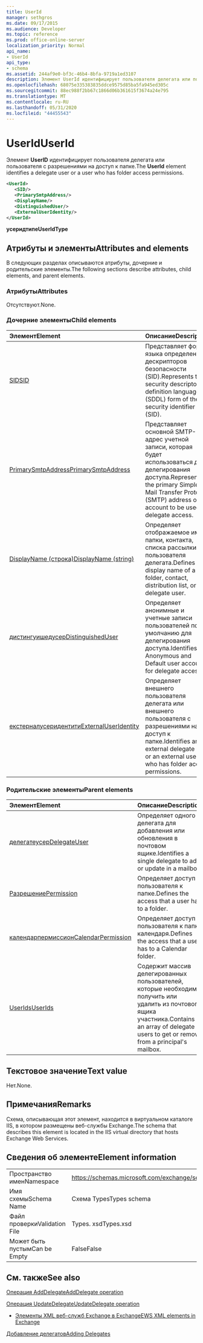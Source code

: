 ```yaml
---
title: UserId
manager: sethgros
ms.date: 09/17/2015
ms.audience: Developer
ms.topic: reference
ms.prod: office-online-server
localization_priority: Normal
api_name:
- UserId
api_type:
- schema
ms.assetid: 244af9e0-bf3c-46b4-8bfa-9719a1ed3107
description: Элемент UserId идентифицирует пользователя делегата или пользователя с разрешениями на доступ к папке.
ms.openlocfilehash: 68075e335383835ddce9575d85ba5fa945ed305c
ms.sourcegitcommit: 88ec988f2bb67c1866d06b361615f3674a24e795
ms.translationtype: MT
ms.contentlocale: ru-RU
ms.lasthandoff: 05/31/2020
ms.locfileid: "44455543"
---
```

# <a name="userid"></a><span data-ttu-id="e7094-103">UserId</span><span class="sxs-lookup"><span data-stu-id="e7094-103">UserId</span></span>

<span data-ttu-id="e7094-104">Элемент **UserID** идентифицирует пользователя делегата или пользователя с разрешениями на доступ к папке.</span><span class="sxs-lookup"><span data-stu-id="e7094-104">The **UserId** element identifies a delegate user or a user who has folder access permissions.</span></span> 
  
```xml
<UserId>
   <SID/>
   <PrimarySmtpAddress/>
   <DisplayName/>
   <DistinguishedUser/>
   <ExternalUserIdentity/>
</UserId>
```

 <span data-ttu-id="e7094-105">**усеридтипе**</span><span class="sxs-lookup"><span data-stu-id="e7094-105">**UserIdType**</span></span>
## <a name="attributes-and-elements"></a><span data-ttu-id="e7094-106">Атрибуты и элементы</span><span class="sxs-lookup"><span data-stu-id="e7094-106">Attributes and elements</span></span>

<span data-ttu-id="e7094-107">В следующих разделах описываются атрибуты, дочерние и родительские элементы.</span><span class="sxs-lookup"><span data-stu-id="e7094-107">The following sections describe attributes, child elements, and parent elements.</span></span>
  
### <a name="attributes"></a><span data-ttu-id="e7094-108">Атрибуты</span><span class="sxs-lookup"><span data-stu-id="e7094-108">Attributes</span></span>

<span data-ttu-id="e7094-109">Отсутствуют.</span><span class="sxs-lookup"><span data-stu-id="e7094-109">None.</span></span>
  
### <a name="child-elements"></a><span data-ttu-id="e7094-110">Дочерние элементы</span><span class="sxs-lookup"><span data-stu-id="e7094-110">Child elements</span></span>

|<span data-ttu-id="e7094-111">**Элемент**</span><span class="sxs-lookup"><span data-stu-id="e7094-111">**Element**</span></span>|<span data-ttu-id="e7094-112">**Описание**</span><span class="sxs-lookup"><span data-stu-id="e7094-112">**Description**</span></span>|
|:-----|:-----|
|[<span data-ttu-id="e7094-113">SID</span><span class="sxs-lookup"><span data-stu-id="e7094-113">SID</span></span>](sid.md) <br/> |<span data-ttu-id="e7094-114">Представляет форму языка определения дескрипторов безопасности (SID).</span><span class="sxs-lookup"><span data-stu-id="e7094-114">Represents the security descriptor definition language (SDDL) form of the security identifier (SID).</span></span>  <br/> |
|[<span data-ttu-id="e7094-115">PrimarySmtpAddress</span><span class="sxs-lookup"><span data-stu-id="e7094-115">PrimarySmtpAddress</span></span>](primarysmtpaddress.md) <br/> |<span data-ttu-id="e7094-116">Представляет основной SMTP-адрес учетной записи, которая будет использоваться для делегирования доступа.</span><span class="sxs-lookup"><span data-stu-id="e7094-116">Represents the primary Simple Mail Transfer Protocol (SMTP) address of an account to be used for delegate access.</span></span>  <br/> |
|[<span data-ttu-id="e7094-117">DisplayName (строка)</span><span class="sxs-lookup"><span data-stu-id="e7094-117">DisplayName (string)</span></span>](displayname-string.md) <br/> |<span data-ttu-id="e7094-118">Определяет отображаемое имя папки, контакта, списка рассылки или пользователя делегата.</span><span class="sxs-lookup"><span data-stu-id="e7094-118">Defines the display name of a folder, contact, distribution list, or delegate user.</span></span>  <br/> |
|[<span data-ttu-id="e7094-119">дистингуишедусер</span><span class="sxs-lookup"><span data-stu-id="e7094-119">DistinguishedUser</span></span>](distinguisheduser.md) <br/> |<span data-ttu-id="e7094-120">Определяет анонимные и учетные записи пользователей по умолчанию для делегирования доступа.</span><span class="sxs-lookup"><span data-stu-id="e7094-120">Identifies Anonymous and Default user accounts for delegate access.</span></span>  <br/> |
|[<span data-ttu-id="e7094-121">екстерналусеридентити</span><span class="sxs-lookup"><span data-stu-id="e7094-121">ExternalUserIdentity</span></span>](externaluseridentity.md) <br/> |<span data-ttu-id="e7094-122">Определяет внешнего пользователя делегата или внешнего пользователя с разрешениями на доступ к папке.</span><span class="sxs-lookup"><span data-stu-id="e7094-122">Identifies an external delegate user or an external user who has folder access permissions.</span></span>  <br/> |
   
### <a name="parent-elements"></a><span data-ttu-id="e7094-123">Родительские элементы</span><span class="sxs-lookup"><span data-stu-id="e7094-123">Parent elements</span></span>

|<span data-ttu-id="e7094-124">**Элемент**</span><span class="sxs-lookup"><span data-stu-id="e7094-124">**Element**</span></span>|<span data-ttu-id="e7094-125">**Описание**</span><span class="sxs-lookup"><span data-stu-id="e7094-125">**Description**</span></span>|
|:-----|:-----|
|[<span data-ttu-id="e7094-126">делегатеусер</span><span class="sxs-lookup"><span data-stu-id="e7094-126">DelegateUser</span></span>](delegateuser.md) <br/> |<span data-ttu-id="e7094-127">Определяет одного делегата для добавления или обновления в почтовом ящике.</span><span class="sxs-lookup"><span data-stu-id="e7094-127">Identifies a single delegate to add or update in a mailbox.</span></span>  <br/> |
|[<span data-ttu-id="e7094-128">Разрешение</span><span class="sxs-lookup"><span data-stu-id="e7094-128">Permission</span></span>](permission.md) <br/> |<span data-ttu-id="e7094-129">Определяет доступ пользователя к папке.</span><span class="sxs-lookup"><span data-stu-id="e7094-129">Defines the access that a user has to a folder.</span></span>  <br/> |
|[<span data-ttu-id="e7094-130">календарпермиссион</span><span class="sxs-lookup"><span data-stu-id="e7094-130">CalendarPermission</span></span>](calendarpermission.md) <br/> |<span data-ttu-id="e7094-131">Определяет доступ пользователя к папке календаря.</span><span class="sxs-lookup"><span data-stu-id="e7094-131">Defines the access that a user has to a Calendar folder.</span></span>  <br/> |
|[<span data-ttu-id="e7094-132">UserIds</span><span class="sxs-lookup"><span data-stu-id="e7094-132">UserIds</span></span>](userids.md) <br/> |<span data-ttu-id="e7094-133">Содержит массив делегированных пользователей, которые необходимо получить или удалить из почтового ящика участника.</span><span class="sxs-lookup"><span data-stu-id="e7094-133">Contains an array of delegate users to get or remove from a principal's mailbox.</span></span>  <br/> |
   
## <a name="text-value"></a><span data-ttu-id="e7094-134">Текстовое значение</span><span class="sxs-lookup"><span data-stu-id="e7094-134">Text value</span></span>

<span data-ttu-id="e7094-135">Нет.</span><span class="sxs-lookup"><span data-stu-id="e7094-135">None.</span></span>
  
## <a name="remarks"></a><span data-ttu-id="e7094-136">Примечания</span><span class="sxs-lookup"><span data-stu-id="e7094-136">Remarks</span></span>

<span data-ttu-id="e7094-137">Схема, описывающая этот элемент, находится в виртуальном каталоге IIS, в котором размещены веб-службы Exchange.</span><span class="sxs-lookup"><span data-stu-id="e7094-137">The schema that describes this element is located in the IIS virtual directory that hosts Exchange Web Services.</span></span>
  
## <a name="element-information"></a><span data-ttu-id="e7094-138">Сведения об элементе</span><span class="sxs-lookup"><span data-stu-id="e7094-138">Element information</span></span>

|||
|:-----|:-----|
|<span data-ttu-id="e7094-139">Пространство имен</span><span class="sxs-lookup"><span data-stu-id="e7094-139">Namespace</span></span>  <br/> |https://schemas.microsoft.com/exchange/services/2006/types  <br/> |
|<span data-ttu-id="e7094-140">Имя схемы</span><span class="sxs-lookup"><span data-stu-id="e7094-140">Schema Name</span></span>  <br/> |<span data-ttu-id="e7094-141">Схема Types</span><span class="sxs-lookup"><span data-stu-id="e7094-141">Types schema</span></span>  <br/> |
|<span data-ttu-id="e7094-142">Файл проверки</span><span class="sxs-lookup"><span data-stu-id="e7094-142">Validation File</span></span>  <br/> |<span data-ttu-id="e7094-143">Types. xsd</span><span class="sxs-lookup"><span data-stu-id="e7094-143">Types.xsd</span></span>  <br/> |
|<span data-ttu-id="e7094-144">Может быть пустым</span><span class="sxs-lookup"><span data-stu-id="e7094-144">Can be Empty</span></span>  <br/> |<span data-ttu-id="e7094-145">False</span><span class="sxs-lookup"><span data-stu-id="e7094-145">False</span></span>  <br/> |
   
## <a name="see-also"></a><span data-ttu-id="e7094-146">См. также</span><span class="sxs-lookup"><span data-stu-id="e7094-146">See also</span></span>



[<span data-ttu-id="e7094-147">Операция AddDelegate</span><span class="sxs-lookup"><span data-stu-id="e7094-147">AddDelegate operation</span></span>](adddelegate-operation.md)
  
[<span data-ttu-id="e7094-148">Операция UpdateDelegate</span><span class="sxs-lookup"><span data-stu-id="e7094-148">UpdateDelegate operation</span></span>](updatedelegate-operation.md)


- [<span data-ttu-id="e7094-149">Элементы XML веб-служб Exchange в Exchange</span><span class="sxs-lookup"><span data-stu-id="e7094-149">EWS XML elements in Exchange</span></span>](ews-xml-elements-in-exchange.md)


[<span data-ttu-id="e7094-150">Добавление делегатов</span><span class="sxs-lookup"><span data-stu-id="e7094-150">Adding Delegates</span></span>](https://msdn.microsoft.com/library/3a744150-66a3-4a13-9433-793603ba5038%28Office.15%29.aspx)

